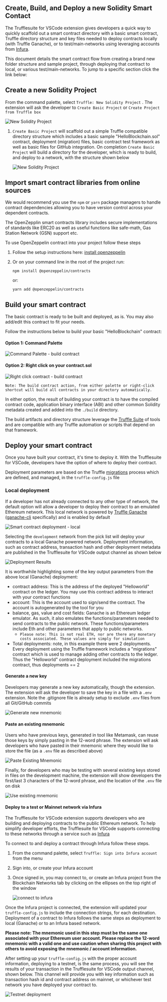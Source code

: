 ## Create, Build, and Deploy a new Solidity Smart Contact

The Trufflesuite for VSCode extension gives developers a quick way to quickly scaffold out a smart contract directory with a basic smart contract, Truffle directory structure and key files needed to deploy contracts locally (with Truffle Ganache), or to test/main-networks using leveraging accounts from [Infura](https://infura.io/).

This document details the smart contract flow from creating a brand new folder structure and sample project, through deploying that contract to local, or various test/main-networks. To jump to a specific section click the link below:

## Create a new Solidity Project

From the command palette, select `Truffle: New Solidity Project` . The extension will ask the developer to `Create Basic Project` or `Create Project from Truffle box`

![New Solidity Project](./images/unboxNewSolidityProject.png)

1. `Create Basic Project` will scaffold out a simple Truffle compatible directory structure which includes a basic sample "HelloBlockchain.sol" contract, deployment (migration) files, basic contract test framework as well as basic files for GitHub integration. On completion `Create Basic Project` will build a directory for the developer, which is ready to build, and deploy to a network, with the structure shown below

   ![New Solidity Project](./images/fileNewProject.png)

## Import smart contract libraries from online sources

We would recommend you use the `npm` or `yarn` package managers to handle contract dependencies allowing you to have version control across your dependent contracts.

The OpenZepplin smart contracts library includes secure implementations of standards like ERC20 as well as useful functions like safe-math, Gas Station Network (GSN) support etc.

To use OpenZeppelin contract into your project follow these steps

1. Follow the setup instructions here: [install openzeppelin](https://https://docs.openzeppelin.com/contracts/4.x/#install)
2. Or on your command line in the root of the project run:

   ```shell
   npm install @openzeppelin/contracts
   ```

   or:

   ```shell
   yarn add @openzeppelin/contracts
   ```

## Build your smart contract

The basic contract is ready to be built and deployed, as is. You may also add/edit this contract to fit your needs.

Follow the instructions below to build your basic "HelloBlockchain" contract:

#### Option 1: Command Palette

![Command Palette - build contract](./images/buildContractPalette.png)

#### Option 2: Right click on your contract.sol

![Right click contract - build contract](./images/buildContractRightClick.png)

`Note: The build contract action, from either palette or right-click shortcut will build all contracts in your directory automatically.`

In either option, the result of building your contract is to have the compiled contract code, application binary interface (ABI) and other common Solidity metadata created and added into the `./build` directory.

The build artifacts and directory structure leverage the [Truffle Suite](https://truffleframework.com/) of tools and are compatible with any Truffle automation or scripts that depend on that framework.

## Deploy your smart contract

Once you have built your contract, it's time to deploy it. With the Trufflesuite for VSCode, developers have the option of where to deploy their contract.

Deployment parameters are based on the Truffle [migrations](https://truffleframework.com/docs/truffle/getting-started/running-migrations) process which are defined, and managed, in the `truffle-config.js` file

### Local deployment

If a developer has not already connected to any other type of network, the default option will allow a developer to deploy their contract to an emulated Ethereum network. This local network is powered by [Truffle Ganache](https://truffleframework.com/docs/ganache/overview) ([ganache-cli](https://github.com/trufflesuite/ganache-cli/blob/master/README.md) specifically) and is enabled by default

![Smart contract deployment - local](./images/deployContractSelectDefault.png)

Selecting the `development` network from the pick list will deploy your contracts to a local Ganache powered network. Deployment information, such as contract address, transaction hash and other deployment metadata are published in the Trufflesuite for VSCode output channel as shown below

![Deployment Results](./images/deployContractSelectDefaultResult.png)

It is worthwhile highlighting some of the key output parameters from the above local (Ganache) deployment:

- contract address: This is the address of the deployed "Helloworld" contract on the ledger. You may use this contract address to interact with your contract functions
- account: This is the account used to sign/send the contract. The account is autogenerated by the tool for you
- balance, gas, value and cost fields: Ganache is an Ethereum ledger emulator. As such, it also emulates the functions/parameters needed to send contracts to the public network. These functions/parameters include Eth and other parameters that apply to public networks.
  - `Please note: This is not real ETH, nor are there any monetary costs associated. These values are simply for simulation`
- Total deployments: note, in this example there were 2 deployments. Every deployment using the Truffle framework includes a "migrations" contract which is used to manage adding other contracts to the ledger. Thus the "Helloworld" contract deployment included the migrations contract, thus deployments == 2

#### Generate a new key

Developers may generate a new key automatically, though the extension. The extension will ask the developer to save the key in a file with a `.env` extension. Note the .gitignore file is already setup to exclude `.env` files from all Git/GitHub commits

![Generate new mnemonic](./images/addCreateMnemonic.png)

#### Paste an existing mnemonic

Users who have previous keys, generated in tool like Metamask, can reuse those keys by simply pasting in the 12-word phrase. The extension will ask developers who have pasted in their mnemonic where they would like to store the file (as a `.env` file as described above)

![Paste Existing Mnemonic](./images/pasteMnemonic.png)

Finally, for developers who may be testing with several existing keys stored in files on the development machine, the extension will show developers the first/last 3 characters of the 12-word phrase, and the location of the `.env` file on disk

![Use existing mnemonic](./images/usePreviousMnemonic.png)

#### Deploy to a test or Mainnet network via Infura

The Trufflesuite for VSCode extension supports developers who are building and deploying contracts to the public Ethereum network. To help simplify developer efforts, the Trufflesuite for VSCode supports connecting to these networks through a service such as [Infura](https://infura.io/)

To connect to and deploy a contract through Infura follow these steps.

1. From the command palette, select `Truffle: Sign into Infura account` from the menu

2. Sign into, or create your Infura account

3. Once signed in, you may connect to, or create an Infura project from the Blockchain Networks tab by clicking on the ellipses on the top right of the window

   ![connect to infura](./images/connectToInfura.gif)

Once the Infura project is connected, the extension will updated your `truffle-config.js` to include the connection strings, for each destination. Deployment of a contract to Infura follows the same steps as deployment to local (Ganache) or to an Infura based network.

**Please note: The mnemonic used in this step must be the same one associated with your Ethereum user account. Please replace the 12-word mnemonic with a valid one and use caution when sharing this project with others to avoid exposing the mnemonic / account information.**

After setting up your `truffle-config.js` with the proper account information, deploying to a testnet, is the same process, you will see the results of your transaction in the Trufflesuite for VSCode output channel, shown below. This channel will provide you with key information such as transaction hash id and contract address on mainnet, or whichever test network you have deployed your contract to.

![Testnet deployment](./images/deployContractSelectTestnetResult.png)
